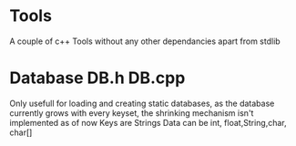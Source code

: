 # Tools
A couple of c++ Tools without any other dependancies apart from stdlib
# Database  DB.h DB.cpp
Only usefull for loading and creating static databases, as the database currently grows with every keyset, the shrinking mechanism isn't implemented as of now
Keys are Strings
Data can be int, float,String,char, char[] 
